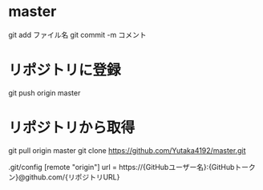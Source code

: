 # master
git add ファイル名
git commit -m コメント

# リポジトリに登録
git push origin master

# リポジトリから取得
git pull origin master
git clone https://github.com/Yutaka4192/master.git

.git/config
[remote "origin"]
url = https://{GitHubユーザー名}:{GitHubトークン}@github.com/{リポジトリURL}

